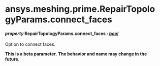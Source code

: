 # ansys.meshing.prime.RepairTopologyParams.connect_faces

<a id="ansys.meshing.prime.RepairTopologyParams.connect_faces"></a>

#### *property* RepairTopologyParams.connect_faces *: [bool](https://docs.python.org/3.11/library/functions.html#bool)*

Option to connect faces.

**This is a beta parameter**. **The behavior and name may change in the future**.

<!-- !! processed by numpydoc !! -->
